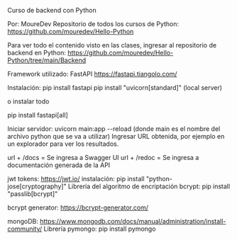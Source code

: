 Curso de backend con Python

Por: MoureDev
Repositorio de todos los cursos de Python:
https://github.com/mouredev/Hello-Python

Para ver todo el contenido visto en las clases, ingresar al repositorio de backend en Python:
https://github.com/mouredev/Hello-Python/tree/main/Backend

Framework utilizado: FastAPI
https://fastapi.tiangolo.com/

Instalación:
pip install fastapi
pip install "uvicorn[standard]" (local server)

o instalar todo

pip install fastapi[all]

Iniciar servidor:
uvicorn main:app --reload (donde main es el nombre del archivo python que se va a utilizar)
Ingresar URL obtenida, por ejemplo en un explorador para ver los resultados.

url + /docs = Se ingresa a Swagger UI
url + /redoc = Se ingresa a documentación generada de la API

jwt tokens:
https://jwt.io/
instalación: pip install "python-jose[cryptography]"
Librería del algoritmo de encriptación bcrypt: 
  pip install "passlib[bcrypt]"

bcrypt generator: https://bcrypt-generator.com/

mongoDB:
  https://www.mongodb.com/docs/manual/administration/install-community/
  Librería pymongo:
        pip install pymongo